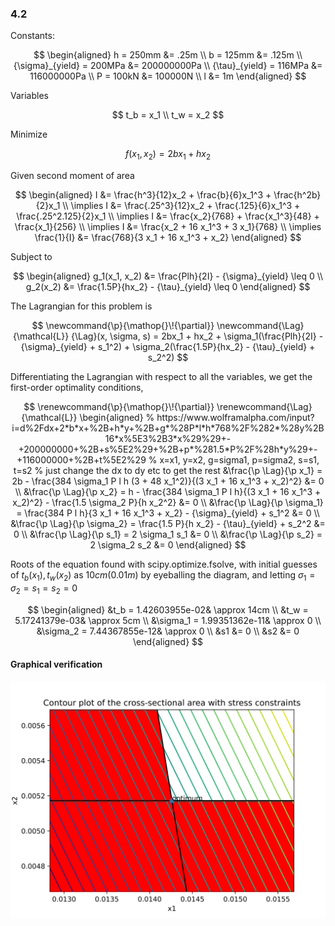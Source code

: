 ### 4.2

Constants:

$$
\begin{aligned}
h = 250mm &= .25m
\\
b = 125mm &= .125m
\\
{\sigma}_{yield} = 200MPa &= 200000000Pa
\\
{\tau}_{yield} = 116MPa &= 116000000Pa
\\
P = 100kN &= 100000N
\\
l &= 1m
\end{aligned}
$$

Variables

$$
t_b = x_1
\\
t_w = x_2
$$

Minimize

$$
f(x_1, x_2) = 2bx_1 + hx_2
$$

Given second moment of area

$$
\begin{aligned}
I &= \frac{h^3}{12}x_2 + \frac{b}{6}x_1^3 + \frac{h^2b}{2}x_1
\\
\implies I &= \frac{.25^3}{12}x_2 + \frac{.125}{6}x_1^3 + \frac{.25^2.125}{2}x_1
\\
\implies I &= \frac{x_2}{768} + \frac{x_1^3}{48} + \frac{x_1}{256}
\\
\implies I &= \frac{x_2 + 16 x_1^3  + 3 x_1}{768}
\\
\implies \frac{1}{I} &= \frac{768}{3 x_1 + 16 x_1^3 + x_2}
\end{aligned}
$$

Subject to

$$
\begin{aligned}
g_1(x_1, x_2) &= \frac{Plh}{2I} - {\sigma}_{yield} \leq 0
\\
g_2(x_2) &= \frac{1.5P}{hx_2} - {\tau}_{yield} \leq 0
\end{aligned}
$$

The Lagrangian for this problem is

$$
\newcommand{\p}{\mathop{}\!{\partial}}
\newcommand{\Lag}{\mathcal{L}}
{\Lag}(x, \sigma, s) = 2bx_1 + hx_2 + \sigma_1(\frac{Plh}{2I} - {\sigma}_{yield} + s_1^2) + \sigma_2(\frac{1.5P}{hx_2} - {\tau}_{yield} + s_2^2)
$$

Differentiating the Lagrangian with respect to all the variables, we get the
first-order optimality conditions,

$$
\renewcommand{\p}{\mathop{}\!{\partial}}
\renewcommand{\Lag}{\mathcal{L}}
\begin{aligned}
% https://www.wolframalpha.com/input?i=d%2Fdx+2*b*x+%2B+h*y+%2B+g*%28P*l*h*768%2F%282*%28y%2B16*x%5E3%2B3*x%29%29+-+200000000+%2B+s%5E2%29+%2B+p*%281.5*P%2F%28h*y%29+-+116000000+%2B+t%5E2%29
% x=x1, y=x2, g=sigma1, p=sigma2, s=s1, t=s2
% just change the dx to dy etc to get the rest
&\frac{\p \Lag}{\p x_1} = 2b - \frac{384 \sigma_1 P l h (3 + 48 x_1^2)}{(3 x_1 + 16 x_1^3 + x_2)^2} &= 0
\\
&\frac{\p \Lag}{\p x_2} = h - \frac{384 \sigma_1 P l h}{(3 x_1 + 16 x_1^3 + x_2)^2} - \frac{1.5 \sigma_2 P}{h x_2^2} &= 0
\\
&\frac{\p \Lag}{\p \sigma_1} = \frac{384 P l h}{3 x_1 + 16 x_1^3 + x_2} - {\sigma}_{yield} + s_1^2 &= 0
\\
&\frac{\p \Lag}{\p \sigma_2} = \frac{1.5 P}{h x_2} - {\tau}_{yield} + s_2^2 &= 0
\\
&\frac{\p \Lag}{\p s_1} = 2 \sigma_1 s_1 &= 0
\\
&\frac{\p \Lag}{\p s_2} = 2 \sigma_2 s_2 &= 0
\end{aligned}
$$

Roots of the equation found with scipy.optimize.fsolve, with initial guesses of $t_b(x_1), t_w(x_2)$ as $10cm(0.01m)$ by eyeballing the diagram, and letting $\sigma_1=\sigma_2=s_1=s_2=0$

$$
\begin{aligned}
&t_b = 1.42603955e-02& \approx 14cm   \\
&t_w = 5.17241379e-03& \approx 5cm    \\
&\sigma_1 = 1.99351362e-11& \approx 0 \\
&\sigma_2 = 7.44367855e-12& \approx 0 \\
&s1 &= 0                              \\
&s2 &= 0
\end{aligned}
$$

#### Graphical verification

![4.2 Graph](4.2.svg "4.2 Graph")

